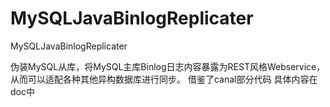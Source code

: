 MySQLJavaBinlogReplicater
=========================

MySQLJavaBinlogReplicater


伪装MySQL从库，将MySQL主库Binlog日志内容暴露为REST风格Webservice，从而可以适配各种其他异构数据库进行同步。
借鉴了canal部分代码
具体内容在doc中
